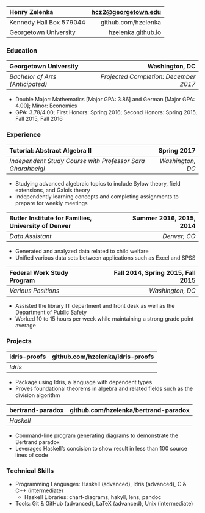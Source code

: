 | **Henry Zelenka** | hcz2@georgetown.edu |
| :--- | ---: |
| Kennedy Hall Box 579044 | github.com/hzelenka |
| Georgetown University | hzelenka.github.io |

### Education


| **Georgetown University** | Washington, DC |
| :--- | ---: |
| *Bachelor of Arts (Anticipated)* | *Projected Completion: December 2017* |

* Double Major: Mathematics \[Major GPA: 3.86\] and German \[Major GPA: 4.00\]; Minor: Economics
* GPA: 3.78/4.00; First Honors: Spring 2016; Second Honors: Spring 2015, Fall 2015, Fall 2016

### Experience

| **Tutorial: Abstract Algebra II** | Spring 2017 |
| :--- | ---: |
| *Independent Study Course with Professor Sara Gharahbeigi* | *Washington, DC* |

* Studying advanced algebraic topics to include Sylow theory, field extensions, and Galois theory
* Independently learning concepts and completing assignments to prepare for weekly meetings

| **Butler Institute for Families, University of Denver** | Summer 2016, 2015, 2014 |
| :--- | ---: |
| *Data Assistant* | *Denver, CO* |

* Generated and analyzed data related to child welfare
* Unified various data sets between applications such as Excel and SPSS

| **Federal Work Study Program** | Fall 2014, Spring 2015, Fall 2015 |
| :--- | ---: |
| *Various Positions* | *Washington, DC* |

* Assisted the library IT department and front desk as well as the Department of Public Safety
* Worked 10 to 15 hours per week while maintaining a strong grade point average

### Projects

| **idris-proofs** | github.com/hzelenka/idris-proofs |
| :--- | ---: |
| *Idris* | |


* Package using Idris, a language with dependent types
* Proves foundational theorems in algebra and related fields such as the
division algorithm

| **bertrand-paradox** | github.com/hzelenka/bertrand-paradox |
| :--- | ---: |
| *Haskell* | |

* Command-line program generating diagrams to demonstrate the Bertrand paradox
* Leverages Haskell’s concision to show result in less than 100 source lines of code
    
### Technical Skills

* Programming Languages: Haskell (advanced), Idris (advanced), C & C++ (intermediate)
    * Haskell Libraries: chart-diagrams, hakyll, lens, pandoc
* Tools: Git & GitHub (advanced), LaTeX (advanced), Unix (intermediate)
